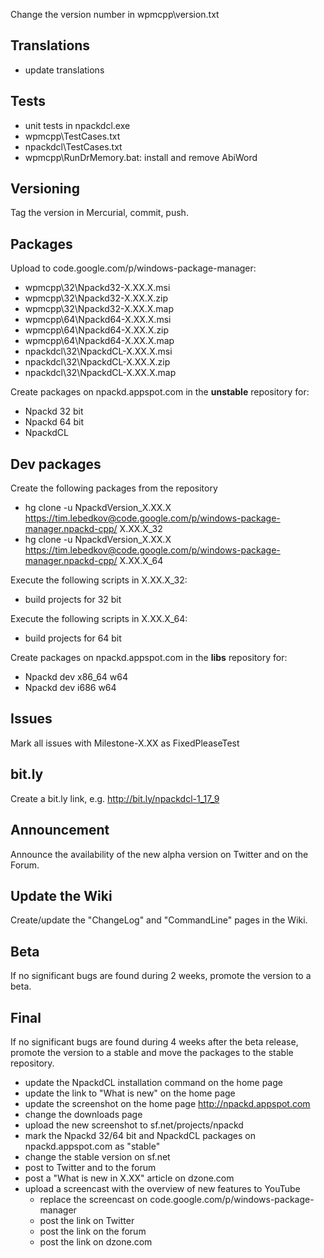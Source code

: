 Change the version number in wpmcpp\version.txt

## Translations ##
  * update translations

## Tests ##
  * unit tests in npackdcl.exe
  * wpmcpp\TestCases.txt
  * npackdcl\TestCases.txt
  * wpmcpp\RunDrMemory.bat: install and remove AbiWord

## Versioning ##
Tag the version in Mercurial, commit, push.

## Packages ##
Upload to code.google.com/p/windows-package-manager:
  * wpmcpp\32\Npackd32-X.XX.X.msi
  * wpmcpp\32\Npackd32-X.XX.X.zip
  * wpmcpp\32\Npackd32-X.XX.X.map
  * wpmcpp\64\Npackd64-X.XX.X.msi
  * wpmcpp\64\Npackd64-X.XX.X.zip
  * wpmcpp\64\Npackd64-X.XX.X.map
  * npackdcl\32\NpackdCL-X.XX.X.msi
  * npackdcl\32\NpackdCL-X.XX.X.zip
  * npackdcl\32\NpackdCL-X.XX.X.map

Create packages on npackd.appspot.com in the **unstable** repository for:
  * Npackd 32 bit
  * Npackd 64 bit
  * NpackdCL

## Dev packages ##
Create the following packages from the repository
  * hg clone -u NpackdVersion\_X.XX.X https://tim.lebedkov@code.google.com/p/windows-package-manager.npackd-cpp/ X.XX.X\_32
  * hg clone -u NpackdVersion\_X.XX.X https://tim.lebedkov@code.google.com/p/windows-package-manager.npackd-cpp/ X.XX.X\_64

Execute the following scripts in X.XX.X\_32:
  * build projects for 32 bit

Execute the following scripts in X.XX.X\_64:
  * build projects for 64 bit

Create packages on npackd.appspot.com in the **libs** repository for:
  * Npackd dev x86\_64 w64
  * Npackd dev i686 w64

## Issues ##
Mark all issues with Milestone-X.XX as FixedPleaseTest

## bit.ly ##
Create a bit.ly link, e.g. http://bit.ly/npackdcl-1_17_9

## Announcement ##
Announce the availability of the new alpha version on Twitter and on the Forum.

## Update the Wiki ##
Create/update the "ChangeLog" and "CommandLine" pages in the Wiki.

## Beta ##
If no significant bugs are found during 2 weeks, promote the version to a beta.

## Final ##
If no significant bugs are found during 4 weeks after the beta release, promote the version to a stable and move the packages to the stable repository.
  * update the NpackdCL installation command on the home page
  * update the link to "What is new" on the home page
  * update the screenshot on the home page http://npackd.appspot.com
  * change the downloads page
  * upload the new screenshot to sf.net/projects/npackd
  * mark the Npackd 32/64 bit and NpackdCL packages on npackd.appspot.com as "stable"
  * change the stable version on sf.net
  * post to Twitter and to the forum
  * post a "What is new in X.XX" article on dzone.com
  * upload a screencast with the overview of new features to YouTube
    * replace the screencast on code.google.com/p/windows-package-manager
    * post the link on Twitter
    * post the link on the forum
    * post the link on dzone.com
